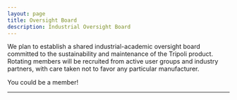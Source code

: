 ```yaml
---
layout: page
title: Oversight Board
description: Industrial Oversight Board
---
```

We plan to establish a shared industrial-academic oversight board committed to the sustainability and maintenance
of the Tripoli product. Rotating members will be recruited from active user groups and industry partners, with 
care taken not to favor any particular manufacturer.

You could be a member!

---